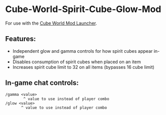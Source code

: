 # Cube-World-Spirit-Cube-Glow-Mod

For use with the [Cube World Mod Launcher](https://github.com/ChrisMiuchiz/Cube-World-Mod-Launcher/releases/tag/v1.5). 

## Features:

- Independent glow and gamma controls for how spirit cubes appear in-game
- Disables consumption of spirit cubes when placed on an item
- Increases spirit cube limit to 32 on all items (bypasses 16 cube limit)

## In-game chat controls:
```
/gamma <value>
        ^ value to use instead of player combo
/glow <value>
       ^ value to use instead of player combo
```
